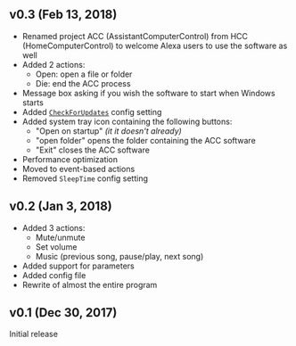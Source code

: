 ## v0.3 (Feb 13, 2018)
* Renamed project ACC (AssistantComputerControl) from HCC (HomeComputerControl) to welcome Alexa users to use the software as well
* Added 2 actions:
  * Open: open a file or folder
  * Die: end the ACC process
* Message box asking if you wish the software to start when Windows starts
* Added [`CheckForUpdates`](https://github.com/AlbertMN/AssistantComputerControl/wiki/Config#config-information) config setting
* Added system tray icon containing the following buttons:
  * "Open on startup" _(it it doesn't already)_
  * "open folder" opens the folder containing the ACC software
  * "Exit" closes the ACC software
* Performance optimization
* Moved to event-based actions
* Removed `SleepTime` config setting

## v0.2 (Jan 3, 2018)
* Added 3 actions:
  * Mute/unmute
  * Set volume
  * Music (previous song, pause/play, next song)
* Added support for parameters
* Added config file
* Rewrite of almost the entire program

## v0.1 (Dec 30, 2017)
Initial release
